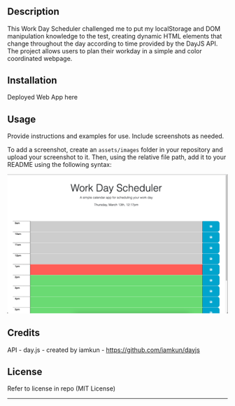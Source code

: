 # <Work-Day-Scheduler>

## Description

This Work Day Scheduler challenged me to put my localStorage and DOM manipulation knowledge to the test, creating dynamic HTML elements that change throughout the day according to time provided by the DayJS API. The project allows users to plan their workday in a simple and color coordinated webpage.


## Installation

Deployed Web App here

## Usage

Provide instructions and examples for use. Include screenshots as needed.

To add a screenshot, create an `assets/images` folder in your repository and upload your screenshot to it. Then, using the relative file path, add it to your README using the following syntax:

![Work day scheduler image](./assets/images/Work-Scheduler-Screenshot.png)

## Credits

API - day.js - created by iamkun - https://github.com/iamkun/dayjs

## License

Refer to license in repo (MIT License)

---

